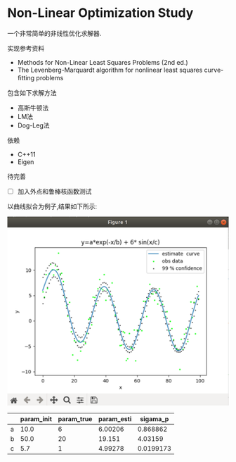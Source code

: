 # Non-Linear Optimization Study

一个非常简单的非线性优化求解器.

实现参考资料
- Methods for Non-Linear Least Squares Problems (2nd ed.)
- The Levenberg-Marquardt algorithm for nonlinear least squares curve-ﬁtting problems

包含如下求解方法
- 高斯牛顿法
- LM法
- Dog-Leg法

依赖
- C++11
- Eigen 

待完善
- [ ] 加入外点和鲁棒核函数测试


以曲线拟合为例子,结果如下所示:


 ![image](img/1.png)

|     | param_init   | param_true   | param_esti | sigama_p |
| --- | ------------ | ------------ | ------------ | ---------- |
| a | 10.0           | 6            |       6.00206       |     0.868862       |
| b | 50.0           | 20           |       19.151       |   4.03159         |
| c | 5.7            | 1            |       4.99278       |   0.0199173         |

